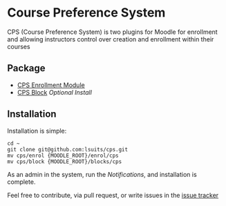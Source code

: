# Course Preference System

CPS (Course Preference System) is two plugins for Moodle for enrollment
and allowing instructors control over creation and enrollment within their
courses

## Package

- [CPS Enrollment Module](https://github.com/lsuits/cps/tree/master/enrol)
- [CPS Block][CPS Block] _Optional Install_

[CPS Block]: https://github.com/lsuits/cps/tree/master/block

## Installation

Installation is simple:

```
cd ~
git clone git@github.com:lsuits/cps.git
mv cps/enrol {MOODLE_ROOT}/enrol/cps
mv cps/block {MOODLE_ROOT}/blocks/cps
```

As an admin in the system, run the *Notifications*, and installation is
complete.

Feel free to contribute, via pull request, or write issues in the
[issue tracker](https://github.com/lsuits/cps/issues)
